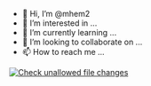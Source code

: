 - 👋 Hi, I’m @mhem2
- 👀 I’m interested in ...
- 🌱 I’m currently learning ...
- 💞️ I’m looking to collaborate on ...
- 📫 How to reach me ...

<!---
mhem2/mhem2 is a ✨ special ✨ repository because its `README.md` (this file) appears on your GitHub profile.
You can click the Preview link to take a look at your changes.
--->
[![Check unallowed file changes](https://github.com/github/docs/actions/workflows/triage-unallowed-contributions.yml/badge.svg?event=deployment_status)](https://github.com/github/docs/actions/workflows/triage-unallowed-contributions.yml)
